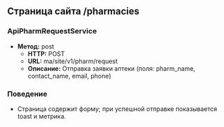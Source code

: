 ## Страница сайта /pharmacies

### ApiPharmRequestService
- **Метод:** post
  - **HTTP:** POST
  - **URL:** ma/site/v1/pharm/request
  - **Описание:** Отправка заявки аптеки (поля: pharm_name, contact_name, email, phone)

### Поведение
- Страница содержит форму; при успешной отправке показывается toast и метрика.

